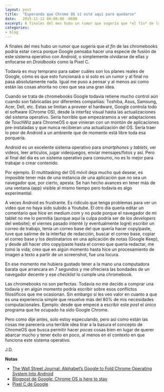 ```yaml
---
layout: post
title:  "Esperando que Chrome OS sí esté aquí para quedarse"
date:   2015-11-12 00:00:00 -0600
excerpt: A finales del mes hubo un rumor que sugería que *el fin* de las chromebooks podría estar cerca porque Google pensaba hacer una especie de fusión de este sistema operativo con Android, o simplemente olvidarse de ellas, espero que no sea cierto.
categories:
- blog
---
```

A finales del mes hubo un rumor que sugería que *el fin* de las chromebooks podría estar cerca porque Google pensaba hacer una especie de fusión de este sistema operativo con Android, o simplemente olvidarse de ellas y enfocarse en *Droidbooks* como la Pixel C.

Todavía es muy temprano para saber cuáles son los planes reales de Google, cómo es que esto funcionará o si solo es un rumor y al final no pasa absolutamente nada. Igual me puso a pensar y al menos así como están las cosas ahorita no creo que sea una gran idea.

Cuando se trata de chromebooks Google todavía retiene mucho control aún cuando son fabricadas por diferentes compañías: Toshiba, Asus, Samsung, Acer, Dell, etc. Estas se limitan a proveer el hardware, Google controla todo el software (Chrome OS), desde la interfaz visual hasta las actualizaciones del sistema operativo. Sería horrible que empezáramos a ver adaptaciones de TouchWiz para ChromeOS o que vinieran con un montón de aplicaciones pre-instaladas y que nunca recibieran una actualización del OS. Sería traer lo peor de Android a un ambiente que de momento está libre toda esa porquería.

Android es un excelente sistema operativo para *smartphones* y *tablets*, ver videos, leer artículos, jugar videojuegos, enviar mensajes/fotos y así. Pero al final del día es un sistema operativo para consumo, no es lo mejor para trabajar o crear contenido.

Por ejemplo. El multitasking del OS móvil deja mucho qué desear, es imposible tener más de una instancia de una aplicación que no sea un navegador que, por cierto, apesta. Se han hecho avances en tener más de una ventana (app) visible al mismo tiempo pero todavía es algo experimental.

A veces Android es frustrante. Es ridículo que tenga problemas para ver un video que no haya sido subido a Youtube. El otro día quería editar un comentario que hice en medium.com y no pude porque el navegador de mi tablet no me lo permitía (aunque aquí la culpa podría ser de los *developers* del website); el viernes pasado intenté (y eventualmente logré) escribir un correo de trabajo, tenía un correo base del que quería hacer copy/paste, tuve que salirme de la interfaz de redacción, buscar el correo base, copiar el correo base y los destinatarios en una aplicación de notas (Google Keep), y desde allí hacer otro copy/paste hasta el correo que quería redactar, me tomó la vida; creo que en algún momento hasta hice un procesamiento de imagen a texto a partir de un screenshot, fue una locura.

En ese momento me hubiera gustado tener a la mano una computadora barata que arrancara en 7 segundos y me ofreciera las bondades de un navegador decente y ese *checklist* lo cumple una chromebook.

Las chromebooks no son perfectas. Todavía no me decido a comprar una todavía y en algún momento podría escribir sobre esos conflictos filosóficos que me ocasionan. Sin embargo sí les veo valor en cuanto a que es una experiencia simple que resuelve más del 80% de mis necesidades computacionales. Ejemplo: desde que empecé a escribir este *post* el único programa que he ocupado ha sido Google Chrome.

Pero como dije antes, solo estoy especulando, pero así como están las cosas me parecería una terrible idea tirar a la basura el concepto de ChromeOS que busca permitir hacer *pocas* cosas bien en lugar de querer abarcar mucho y tener éxito en poco, al menos en el contexto en que funciona este sistema operativo.

J.D.

**Notas**
* [The Wall Street Journal: Alphabet’s Google to Fold Chrome Operating System Into Android](http://www.wsj.com/article_email/alphabets-google-to-fold-chrome-operating-system-into-android-1446151134-lMyQjAxMTA1NzIxOTAyMzk4Wj)
* [Blogpost de Google: Chrome OS is here to stay](http://chrome.blogspot.com/2015/11/chrome-os-is-here-to-stay.html)
* [Pixel C de Google](https://pixel.google.com/)